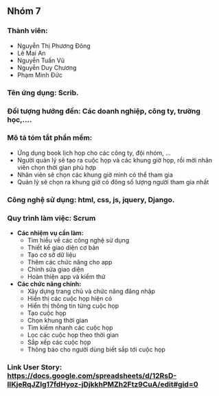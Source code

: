 ﻿## Nhóm 7
### Thành viên:
- Nguyễn Thị Phương Đông
- Lê Mai An
- Nguyễn Tuấn Vũ
- Nguyễn Duy Chương
- Phạm Minh Đức

### Tên ứng dụng: Scrib.
### Đối tượng hướng đến: Các doanh nghiệp, công ty, trường học,....
### Mô tả tóm tắt phần mềm:
 + Ứng dụng book lịch họp cho các công ty, đội nhóm, ...
 + Người quản lý sẽ tạo ra cuộc họp và các khung giờ họp, rồi mời nhân viên chọn thời gian phù hợp
 + Nhân viên sẽ chọn các khung giờ mình có thể tham gia
 + Quản lý sẽ chọn ra khung giờ có đông số lượng người tham gia nhất
### Công nghệ sử dụng: html, css, js, jquery, Django.

### Quy trình làm việc: Scrum
   + **Các nhiệm vụ cần làm:**
        + Tìm hiểu về các công nghệ sử dụng
        + Thiết kế giao diện cơ bản
        + Tạo cơ sở dữ liệu
        + Thêm các chức năng cho app
        + Chỉnh sửa giao diện
        + Hoàn thiện app và kiểm thử
   + **Các chức năng chính:**
        + Xây dựng trang chủ và chức năng đăng nhập
        + Hiển thị các cuộc họp hiện có
        + Hiển thị thông tin từng cuộc họp
        + Tạo cuộc họp
        + Chọn khung thời gian
        + Tìm kiếm nhanh các cuộc họp
        + Lọc các cuộc họp theo thời gian
        + Sắp xếp các cuộc họp
        + Thông báo cho người dùng biết sắp tới cuộc họp
 ### Link User Story: https://docs.google.com/spreadsheets/d/12RsD-IIKjeRqJZIg17fdHyoz-jDjkkhPMZh2Ftz9CuA/edit#gid=0 
      
